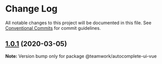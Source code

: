 # Change Log

All notable changes to this project will be documented in this file.
See [Conventional Commits](https://conventionalcommits.org) for commit guidelines.

## [1.0.1](https://github.com/Teamwork/autocomplete/compare/@teamwork/autocomplete-ui-vue@1.0.0...@teamwork/autocomplete-ui-vue@1.0.1) (2020-03-05)

**Note:** Version bump only for package @teamwork/autocomplete-ui-vue
